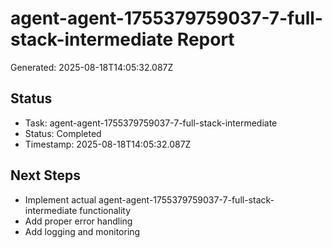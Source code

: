 # agent-agent-1755379759037-7-full-stack-intermediate Report

Generated: 2025-08-18T14:05:32.087Z

## Status
- Task: agent-agent-1755379759037-7-full-stack-intermediate
- Status: Completed
- Timestamp: 2025-08-18T14:05:32.087Z

## Next Steps
- Implement actual agent-agent-1755379759037-7-full-stack-intermediate functionality
- Add proper error handling
- Add logging and monitoring
